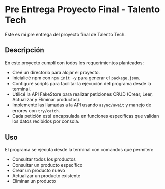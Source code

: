 # Pre Entrega Proyecto Final - Talento Tech

Este es mi pre entrega del proyecto final de Talento Tech.

## Descripción

En este proyecto cumplí con todos los requerimientos planteados:

- Creé un directorio para alojar el proyecto.
- Inicialicé npm con `npm init -y` para generar el `package.json`.
- Configuré scripts para facilitar la ejecución del programa desde la terminal.
- Utilicé la API FakeStore para realizar peticiones CRUD (Crear, Leer, Actualizar y Eliminar productos).
- Implementé las llamadas a la API usando `async/await` y manejo de errores con `try/catch`.
- Cada petición está encapsulada en funciones específicas que validan los datos recibidos por consola.

## Uso

El programa se ejecuta desde la terminal con comandos que permiten:

- Consultar todos los productos
- Consultar un producto específico
- Crear un producto nuevo
- Actualizar un producto existente
- Eliminar un producto


